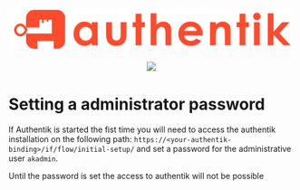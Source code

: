 <p align="center">
<img height="75dp" src="https://github.com/goauthentik/authentik/raw/3ecc715e91ed0bb8b019d2a8fe42d0eb6531a341/web/icons/icon_left_brand.svg"/><br><br>
<img src="https://img.shields.io/badge/Importance-High-critical?style=for-the-badge"/>
</p>

# Setting a administrator password

If Authentik is started the fist time you will need to access the authentik
installation on the following path:
`https://<your-authentik-binding>/if/flow/initial-setup/`
and set a password for the administrative user `akadmin`.

Until the password is set the access to authentik will not be possible

